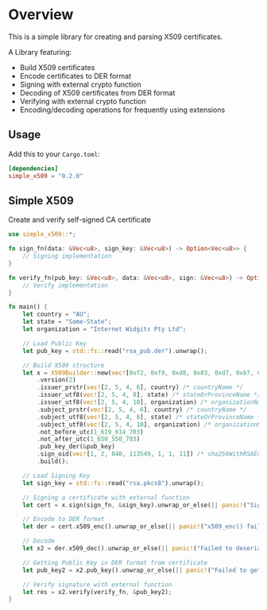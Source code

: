 # Overview

This is a simple library for creating and parsing X509 certificates.

A Library featuring:

-   Build X509 certificates
-   Encode certificates to DER format
-   Signing with external crypto function
-   Decoding of X509 certificates from DER format
-   Verifying with external crypto function
-   Encoding/decoding operations for frequently using extensions

## Usage

Add this to your `Cargo.toml`:

```toml
[dependencies]
simple_x509 = "0.2.0"
```

## Simple X509

Create and verify self-signed CA certificate

```rust
use simple_x509::*;

fn sign_fn(data: &Vec<u8>, sign_key: &Vec<u8>) -> Option<Vec<u8>> {
    // Signing implementation
}

fn verify_fn(pub_key: &Vec<u8>, data: &Vec<u8>, sign: &Vec<u8>) -> Option<bool> {
    // Verify implementation
}

fn main() {
    let country = "AU";
    let state = "Some-State";
    let organization = "Internet Widgits Pty Ltd";

    // Load Public Key
    let pub_key = std::fs::read("rsa_pub.der").unwrap();

    // Build X509 structure
    let x = X509Builder::new(vec![0xf2, 0xf9, 0xd8, 0x03, 0xd7, 0xb7, 0xd7, 0x34]) /* SerialNumber */
        .version(2)
        .issuer_prstr(vec![2, 5, 4, 6], country) /* countryName */
        .issuer_utf8(vec![2, 5, 4, 8], state) /* stateOrProvinceName */
        .issuer_utf8(vec![2, 5, 4, 10], organization) /* organizationName */
        .subject_prstr(vec![2, 5, 4, 6], country) /* countryName */
        .subject_utf8(vec![2, 5, 4, 8], state) /* stateOrProvinceName */
        .subject_utf8(vec![2, 5, 4, 10], organization) /* organizationName */
        .not_before_utc(1_619_014_703)
        .not_after_utc(1_650_550_703)
        .pub_key_der(&pub_key)
        .sign_oid(vec![1, 2, 840, 113549, 1, 1, 11]) /* sha256WithRSAEncryption (PKCS #1) */
        .build();

    // Load Signing Key
    let sign_key = std::fs::read("rsa.pkcs8").unwrap();

    // Signing a certificate with external function
    let cert = x.sign(sign_fn, &sign_key).unwrap_or_else(|| panic!("Signing failed"));

    // Encode to DER format
    let der = cert.x509_enc().unwrap_or_else(|| panic!("x509_enc() failed"));

    // Decode
    let x2 = der.x509_dec().unwrap_or_else(|| panic!("Failed to deserialize"));

    // Getting Public Key in DER format from certificate
    let pub_key2 = x2.pub_key().unwrap_or_else(|| panic!("Failed to get Public Key"));

    // Verify signature with external function
    let res = x2.verify(verify_fn, &pub_key2);
}
```
